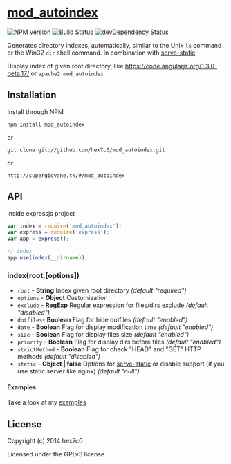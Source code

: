 # [mod_autoindex](http://supergiovane.tk/#/mod_autoindex)
[![NPM version](https://badge.fury.io/js/mod_autoindex.svg)](http://badge.fury.io/js/mod_autoindex)
[![Build Status](https://travis-ci.org/hex7c0/mod_autoindex.svg?branch=master)](https://travis-ci.org/hex7c0/mod_autoindex)
[![devDependency Status](https://david-dm.org/hex7c0/mod_autoindex/dev-status.svg)](https://david-dm.org/hex7c0/mod_autoindex#info=devDependencies)

Generates directory indexes, automatically, similar to the Unix `ls` command or the Win32 `dir` shell command.
In combination with [serve-static](https://github.com/expressjs/serve-static).

Display index of given root directory, like https://code.angularjs.org/1.3.0-beta.17/ or `apache2 mod_autoindex`

## Installation

Install through NPM

```
npm install mod_autoindex
```
or
```
git clone git://github.com/hex7c0/mod_autoindex.git
```
or
```
http://supergiovane.tk/#/mod_autoindex
```

## API

inside expressjs project
```js
var index = require('mod_autoindex');
var express = require('express');
var app = express();

// index
app.use(index(__dirname));
```

### index(root,[options])

 - `root` - **String** Index given root directory *(default "required")*
 - `options` - **Object** Customization
  - `exclude` - **RegExp** Regular expression for files/dirs exclude *(default "disabled")*
  - `dotfiles`- **Boolean** Flag for hide dotfiles *(default "enabled")*
  - `date` - **Boolean** Flag for display modification time *(default "enabled")*
  - `size` - **Boolean** Flag for display files size *(default "enabled")*
  - `priority` - **Boolean** Flag for display dirs before files *(default "enabled")*
  - `strictMethod` - **Boolean** Flag for check "HEAD" and "GET" HTTP methods *(default "disabled")*
  - `static` - **Object | false** Options for [serve-static](https://github.com/expressjs/serve-static) or disable support (if you use static server like nginx) *(default "null")*

#### Examples

Take a look at my [examples](https://github.com/hex7c0/mod_autoindex/tree/master/examples)

## License
Copyright (c) 2014 hex7c0

Licensed under the GPLv3 license.
